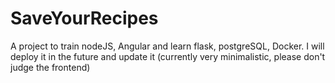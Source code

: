 ﻿# SaveYourRecipes

A project to train nodeJS, Angular and learn flask, postgreSQL, Docker.
I will deploy it in the future and update it (currently very minimalistic, please don't judge the frontend)
